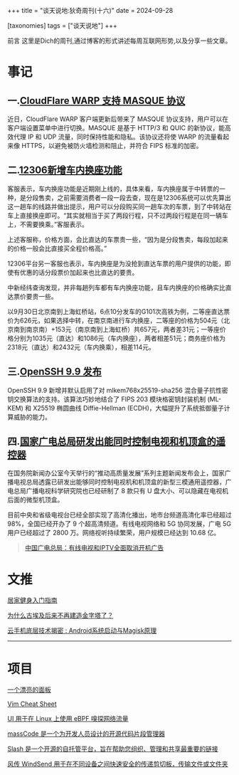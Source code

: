 +++
title = "谈天说地:狄奇周刊(十六)"
date = 2024-09-28

[taxonomies]
tags = ["谈天说地"]
+++

前言 这里是Dich的周刊,通过博客的形式讲述每周互联网形势,以及分享一些文章。

<!-- more -->
# **事记**

## **一.[CloudFlare WARP 支持 MASQUE 协议](https://www.cnblogs.com/jopny/p/18425477/warpplus-rework-20240922-MASQUE)**

近日，CloudFlare WARP 客户端更新后带来了 MASQUE 协议支持，用户可以在客户端设置菜单中进行切换。MASQUE 是基于 HTTP/3 和 QUIC 的新协议，能高效代理 IP 和 UDP 流量，同时保持性能和隐私。该协议还将使 WARP 的流量看起来像 HTTPS，以避免被防火墙检测和阻止，并符合 FIPS 标准的加密。

## **二.[12306新增车内换座功能](https://news.bjd.com.cn/2024/09/23/10911324.shtml)**

客服表示，车内换座功能是近期刚上线的，具体来看，车内换座属于中转票的一种，是分段售卖，之前需要消费者一段一段去查，现在是12306系统可以优先算出这一趟车的线路并做出提示，用户可以分段购买同一趟车次的车票，到了中转站在车上直接换座即可。“其实就相当于买了两段行程，只不过两段行程是在同一辆车上，不需要换乘。”客服表示。

上述客服称，价格方面，会比直达的车票贵一些，“因为是分段售卖，每段加起来的价格一般会比直接买全程价格高。”

12306平台另一客服也表示，车内换座是为没抢到直达车票的用户提供的功能，即使有优惠的话分段票价加起来也比直达的要贵。

中新经纬查询发现，并非每趟列车都有车内换座功能，且车内换座的价格确实比直达票价要贵一些。

以9月30日北京南到上海虹桥站，6点10分发车的G101次高铁为例，二等座直达票价为626元，如果选择中转，在南京南进行车内换座，二等座的价格为504元（北京南到南京南）+153元（南京南到上海虹桥）共657元，两者差31元；一等座价格分别为1035元（直达）和1086元（车内换座），两者相差51元；商务座价格为2318元（直达）和2432元（车内换乘），相差114元。

## **三.[OpenSSH 9.9 发布](https://www.openssh.com/txt/release-9.9)**

OpenSSH 9.9 新增并默认启用了对 mlkem768x25519-sha256 混合量子抗性密钥交换算法的支持。该算法巧妙地结合了 FIPS 203 模块格密钥封装机制 (ML-KEM) 和 X25519 椭圆曲线 Diffie-Hellman (ECDH)，大幅提升了系统抵御量子计算威胁的能力。

## **四.[国家广电总局研发出能同时控制电视和机顶盒的遥控器](https://www.ithome.com/0/798/793.htm)**

在国务院新闻办公室今天举行的“推动高质量发展”系列主题新闻发布会上，国家广播电视总局透露已研发出能够同时控制电视机和机顶盒的新型三模通用遥控器，广电总局广播电视科学研究院也已经研制了 8 款只有 U 盘大小、可以隐藏在电视机后面的微型机顶盒。

目前中央和省级电视台已经全部实现了高清化播出，地市台频道高清化率已经超过 98%，全国已经开办了 9 个超高清频道。有线电视网络和 5G 协同发展，广电 5G 用户已经超过了 2800 万。网络视听持续繁荣，用户规模已经达到 10.68 亿。

> [中国广电总局：有线电视和IPTV全面取消开机广告](https://content-static.cctvnews.cctv.com/snow-book/index.html?item_id=7313286333526553879)



# **文推**

[居家健身入门指南](https://blog.douchi.space/workout-from-home/#gsc.tab=0)

[为什么古埃及后来不再建造金字塔了？](https://daily.zhihu.com/story/9775545)

[云手机底层技术揭密 : Android系统启动与Magisk原理](http://www.yxfzedu.com/article/260)

---

# **项目**

[一个漂亮的面板](https://github.com/hslr-s/sun-panel)

[Vim Cheat Sheet](https://vim.rtorr.com/lang/zh_cn)

[UI 用于在 Linux 上使用 eBPF 嗅探网络流量](https://github.com/pythops/oryx)

[massCode 是一个为开发人员设计的开源代码片段管理器](https://github.com/massCodeIO/massCode)


[Slash 是一个开源的自托管平台，旨在帮助您组织、管理和共享最重要的链接](https://github.com/yourselfhosted/slash)


[风传 WindSend 用于在不同设备之间快速安全的传递剪切板，传输文件或文件夹](https://github.com/doraemonkeys/WindSend)





